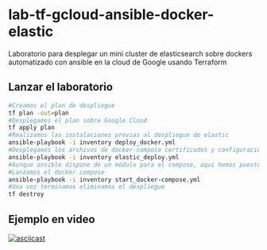 # lab-tf-gcloud-ansible-docker-elastic

Laboratorio para desplegar un mini cluster de elasticsearch sobre dockers automatizado con ansible en la cloud de Google usando Terraform

## Lanzar el laboratorio

```bash
#Creamos el plan de despliegue
tf plan -out=plan
#Desplegamos el plan sobre Google Cloud
tf apply plan
#Realizamos las instalaciones previas al despliegue de elastic
ansible-playbook -i inventory deploy_docker.yml
#Desplegamos los archivos de docker-compose certificados y configuraciones
ansible-playbook -i inventory elastic_deploy.yml
#Aunque ansible dispone de un módulo para el compose, aqui hemos puesto una shell, se puede mejorar
#Lanzamos el docker compose
ansible-playbook -i inventory start_docker-compose.yml
#Una vez terminamos eliminamos el despliegue
tf destroy
```

## Ejemplo en video

[![asciicast](https://asciinema.org/a/411925.svg)](https://asciinema.org/a/411925)
